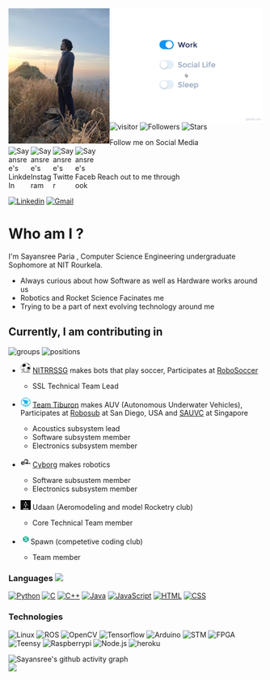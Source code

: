 <img align="left" alt="Sayansree" width="200px" src="https://github.com/Sayansree/Sayansree/blob/main/img/sayansree.jpeg?raw=true" />
 <img src="https://github.com/Sayansree/Sayansree/blob/main/img/life_balance.gif?raw=true" alt="side Image" align="right" width="300" height="auto" />

<!-- ### Hey there, check out my portfolio : [sayansreeparia.co](https://sayansreeparia.co)       -->
 ![visitor](https://visitor-badge.glitch.me/badge?page_id=Sayansree.visitor-badge) 
 ![Followers](https://img.shields.io/github/followers/Sayansree?style=plastic)
 ![Stars](https://img.shields.io/github/stars/Sayansree?style=plastic)

<div>
Follow me on Social Media
 <br/>
<a href="https://www.linkedin.com/in/sayansreeparia/">
  <img align="left" alt="Sayansree's LinkdeIn" width="44px" src="https://cdn.jsdelivr.net/npm/simple-icons@v3/icons/linkedin.svg" />
</a>
<a href="https://www.instagram.com/sayansree/">
  <img align="left" alt="Sayansree's Instagram" width="44px" src="https://cdn.jsdelivr.net/npm/simple-icons@v3/icons/instagram.svg" />
</a>
<a href="https://www.twitter.com/SayansreeParia/">
  <img align="left" alt="Sayansree's Twitter" width="44px" src="https://cdn.jsdelivr.net/npm/simple-icons@v3/icons/twitter.svg" />
</a>
<a href="https://www.facebook.com/pariasayansree/">
  <img align="left" alt="Sayansree's Facebook" width="44px" src="https://cdn.jsdelivr.net/npm/simple-icons@v3/icons/facebook.svg" />
</a>
  </div>
<br/>
<br/>
<br/>
Reach out to me through
<br/>
<br/>

[![Linkedin](https://img.shields.io/badge/-SayansreeParia-blue?style=flat&logo=Linkedin&logoColor=white)](https://www.linkedin.com/in/sayansreeparia)
[![Gmail](https://img.shields.io/badge/-sayansreeparia@gmail.com-c14438?style=flat&logo=Gmail&logoColor=white)](mailto:sayansreeparia@gmail.com)

<h1> Who am I ? </h1>  
I'm Sayansree Paria , Computer Science Engineering undergraduate Sophomore at NIT Rourkela.

-  Always curious about how Software as well as Hardware works around us
-  Robotics and Rocket Science Facinates me 
-  Trying to be a part of next evolving technology around me


<h2> Currently, I am contributing in </h2>  

![groups](https://img.shields.io/badge/groups-5-brightgreen)
![positions](https://img.shields.io/badge/positions-8-brightgreen)

-  <img width="20px" src="https://github.com/NITR-Robosoccer-Students-Group/NITRRSSG-web/blob/master/media/logo/favicon-96x96.png" alt="logo"> [NITRRSSG](https://nitrrssg.org) makes bots that play soccer, Participates at [RoboSoccer](https://robosoccer.io) 
   -  SSL Technical Team Lead
   
- <img width="20px" src="https://github.com/auvnitrkl/webAssets/blob/main/images/logo.png?raw=true" alt="logo">  [Team Tiburon](https://auvnitrkl.github.io/) makes AUV (Autonomous Underwater Vehicles), Participates at [Robosub](https://robosub.org/) at San Diego, USA and [SAUVC](https://sauvc.org/) at Singapore
   -  Acoustics subsystem lead
   -  Software subsystem member
   -  Electronics subsystem member

- <img width="20px" src="https://github.com/Sayansree/Sayansree/blob/main/img/cyborg.jpeg?raw=true" alt="logo"> [Cyborg](https://cyborg.nitrkl.ac.in) makes robotics 
   -  Software subsustem member
   -  Electronics subsystem member
   
- <img width="20px" src="https://github.com/Sayansree/Sayansree/blob/main/img/udaan.jpeg?raw=true" alt="logo"> Udaan (Aeromodeling and model Rocketry club)
   -  Core Technical Team member

 
- <img width="20px" src="https://github.com/Sayansree/Sayansree/blob/main/img/spawn_logo.jpg?raw=true" alt="logo">Spawn (competetive coding club)
   -  Team member
  
### Languages <img src="https://media.giphy.com/media/WUlplcMpOCEmTGBtBW/giphy.gif" width="30">

[![Python](https://img.shields.io/badge/-Python-000?&logo=python)](https://github.com/Sayansree?tab=repositories&q=&type=&language=python)
[![C](https://img.shields.io/badge/-C-000?&logo=C)](https://github.com/Sayansree?tab=repositories&q=&type=&language=c)
[![C++](https://img.shields.io/badge/-C++-000?&logo=c%2b%2b&logoColor=00599C)](https://github.com/Sayansree?tab=repositories&q=&type=&language=c++)
[![Java](https://img.shields.io/badge/-Java-000?&logo=Java&logoColor=007396)](https://github.com/Sayansree?tab=repositories&q=&type=&language=java)
[![JavaScript](https://img.shields.io/badge/-JavaScript-000?&logo=JavaScript&logoColor=ddc508)](https://github.com/Sayansree?tab=repositories&q=&type=&language=javascript)
[![HTML](https://img.shields.io/badge/-HTML-000?&logo=HTML5&logoColor=4479A1)](https://github.com/Sayansree?tab=repositories&q=&type=&language=html)
[![CSS](https://img.shields.io/badge/-CSS-000?&logo=CSS3&logoColor=4479A1)](https://github.com/Sayansree?tab=repositories&q=&type=&language=css)
<!--![Swift](https://img.shields.io/badge/-Swift-000?&logo=Swift)
[![SQL](https://img.shields.io/badge/-SQL-000?&logo=MySQL&logoColor=4479A1)](https://github.com/Sayansree?tab=repositories&q=&type=&language=sql)
![TypeScript](https://img.shields.io/badge/-TypeScript-000?&logo=TypeScript&logoColor=007ACC) -->

### Technologies


![Linux](https://img.shields.io/badge/-Linux-000?&logo=Linux&logoColor=FCC624)
![ROS](https://img.shields.io/badge/-ROS-000?&logo=Ros)
![OpenCV](https://img.shields.io/badge/-OpenCV-000?logo=OpenCV)
![Tensorflow](https://img.shields.io/badge/-TensorFlow-000?logo=Tensorflow)
![Arduino](https://img.shields.io/badge/-Arduino-000?logo=Arduino)
![STM](https://img.shields.io/badge/-STM-000?logo=stmicroelectronics)
![FPGA](https://img.shields.io/badge/-FPGA-000?logo=xilinx)
![Teensy](https://img.shields.io/badge/-Teensy-000?)
![Raspberrypi](https://img.shields.io/badge/-RaspberryPi-000?logo=Raspberry-Pi)
![Node.js](https://img.shields.io/badge/-Node.js-000?logo=node.js)
![heroku](https://img.shields.io/badge/-Heroku-000?logo=heroku)
<!--![AWS](https://img.shields.io/badge/-AWS-000?&logo=Amazon-AWS&logoColor=FF9900)
![CI/CD](https://img.shields.io/badge/-CI%2FCD-000?&logo=CircleCI&logoColor=888)#
![Docker](https://img.shields.io/badge/-Docker-000?&logo=Docker)
![Jira](https://img.shields.io/badge/-Jira-000?&logo=Jira-Software&logoColor=0052CC)
![Kubernetes](https://img.shields.io/badge/-Kubernetes-000?&logo=Kubernetes)
![Spring](https://img.shields.io/badge/-Spring-000?&logo=Spring)
![TCP/IP](https://img.shields.io/badge/-TCP%2FIP-000?&logo=Cisco)
-->
<!--![React](https://img.shields.io/badge/-React-000?&logo=React)-->
<!--
### Full Stack Projects

[![My Website](https://img.shields.io/badge/-🧬%20My%20Website-000?)](https://github.com/adamalston/v2)
[![COVID-19 Dashboard](https://img.shields.io/badge/-🦠%20COVID‑19%20Dashboard-000?)](https://github.com/adamalston/COVID-19-Dashboard)
[![Summarizer](https://img.shields.io/badge/-📝%20Summarizer-000?)](https://github.com/adamalston/Summarizer)
[![Overwatch](https://img.shields.io/badge/-🔬%20Overwatch-000?)](https://github.com/adamalston/overwatch)
[![KubeSat](https://img.shields.io/badge/-🛰%20KubeSat-000?)](https://github.com/adamalston/kubesat)
[![Voice Poker](https://img.shields.io/badge/-🔊%20Voice%20Poker-000?)](https://github.com/adamalston/Poker)
[![PokémonGo Map](https://img.shields.io/badge/-🗺%20PokémonGo%20Map-000?)](https://github.com/adamalston/PokemonGo-Map)

### Cybersecurity Projects

[![Heartbleed](https://img.shields.io/badge/-🩸%20Heartbleed-000?)](https://github.com/adamalston/Heartbleed)
[![SYN Flood](https://img.shields.io/badge/-🌊%20SYN%20Flood-000?)](https://github.com/adamalston/SYN-Flood)
[![Packet Sniffing & Spoofing](https://img.shields.io/badge/-🗂%20Packet%20Sniffing%20%26%20Spoofing-000?)](https://github.com/adamalston/Packet-Sniffing-and-Spoofing)
[![SQL Injection](https://img.shields.io/badge/-💉%20SQL%20Injection-000?)](https://github.com/adamalston/SQL-Injection)
[![Spectre & Meltdown](https://img.shields.io/badge/-🛡%20Spectre%20%26%20Meltdown-000?)](https://github.com/adamalston/Meltdown-Spectre)
[![Network Tools](https://img.shields.io/badge/-🌐%20Network%20Tools-000?)](https://github.com/adamalston/Network-Tools)
-->

![Sayansree's github activity graph](https://activity-graph.herokuapp.com/graph?username=Sayansree&theme=react-dark&hide_border=true&area=true)
<br> 
<img src="https://github-readme-stats.vercel.app/api?username=Sayansree&show_icons=true&count_private=true&theme=dark&include_all_commits=true">

<!--[![Top Langs](https://github-readme-stats.vercel.app/api/top-langs/?username=Sayansree&theme=onedark)](https://github.com/Sayansree/github-readme-stats)
-->
